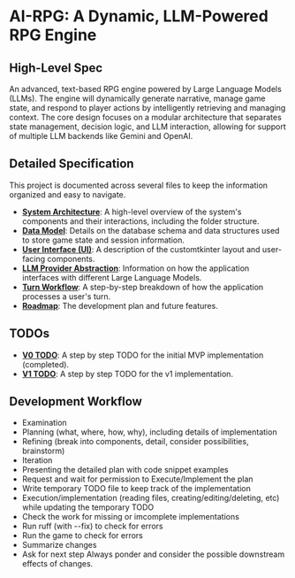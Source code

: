# AI-RPG: A Dynamic, LLM-Powered RPG Engine

## High-Level Spec
An advanced, text-based RPG engine powered by Large Language Models (LLMs). The engine will dynamically generate narrative, manage game state, and respond to player actions by intelligently retrieving and managing context. The core design focuses on a modular architecture that separates state management, decision logic, and LLM interaction, allowing for support of multiple LLM backends like Gemini and OpenAI.

## Detailed Specification

This project is documented across several files to keep the information organized and easy to navigate.

- **[System Architecture](docs/architecture.md)**: A high-level overview of the system's components and their interactions, including the folder structure.
- **[Data Model](docs/data_model.md)**: Details on the database schema and data structures used to store game state and session information.
- **[User Interface (UI)](docs/ui.md)**: A description of the customtkinter layout and user-facing components.
- **[LLM Provider Abstraction](docs/llm_providers.md)**: Information on how the application interfaces with different Large Language Models.
- **[Turn Workflow](docs/turn_workflow.md)**: A step-by-step breakdown of how the application processes a user's turn.
- **[Roadmap](docs/roadmap.md)**: The development plan and future features.

## TODOs
- **[V0 TODO](v0_TODO.md)**: A step by step TODO for the initial MVP implementation (completed).
- **[V1 TODO](v1_TODO.md)**: A step by step TODO for the v1 implementation.

## Development Workflow
  - Examination
  - Planning (what, where, how, why), including details of implementation
  - Refining (break into components, detail, consider possibilities, brainstorm)
  - Iteration
  - Presenting the detailed plan with code snippet examples
  - Request and wait for permission to Execute/Implement the plan
  - Write temporary TODO file to keep track of the implementation
  - Execution/implementation (reading files, creating/editing/deleting, etc) while updating the temporary TODO
  - Check the work for missing or imcomplete implementations
  - Run ruff (with --fix) to check for errors
  - Run the game to check for errors
  - Summarize changes
  - Ask for next step
Always ponder and consider the possible downstream effects of changes.